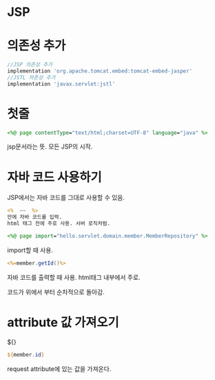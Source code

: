 # JSP

# 의존성 추가
~~~gradle
//JSP 의존성 추가
implementation 'org.apache.tomcat.embed:tomcat-embed-jasper'
//JSTL 의존성 추가
implementation 'javax.servlet:jstl'
~~~


# 첫줄
~~~jsp
<%@ page contentType="text/html;charset=UTF-8" language="java" %>
~~~

jsp문서라는 뜻. 모든 JSP의 시작.

# 자바 코드 사용하기
JSP에서는 자바 코드를 그대로 사용할 수 있음. 

~~~jsp
<%  ~~  %>
안에 자바 코드를 입력.
html 태그 전에 주로 사용. 서버 로직처럼.
~~~

~~~jsp
<%@ page import="hello.servlet.domain.member.MemberRepository" %>
~~~
import할 때 사용.

~~~jsp
<%=member.getId()%>
~~~
자바 코드를 출력할 때 사용. html태그 내부에서 주로.

코드가 위에서 부터 순차적으로 돌아감.

# attribute 값 가져오기
${}
~~~jsp
${member.id}
~~~
request attribute에 있는 값을 가져온다.